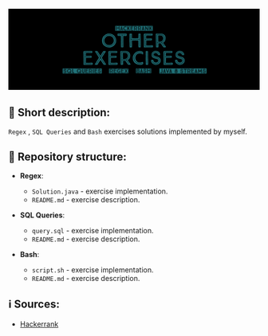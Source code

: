 ![alt text](https://raw.githubusercontent.com/matthew01lokiet/Github-repos-images/main/MainRepos/hYpqJvma_o.png? "Header")
## 📖 Short description:
`Regex` , `SQL Queries` and `Bash` exercises solutions implemented by myself.
## 📁 Repository structure:
- **Regex**:
  - `Solution.java` - exercise implementation.
  - `README.md` - exercise description.
  
- **SQL Queries**:
  - `query.sql` - exercise implementation.
  - `README.md` - exercise description.
  
- **Bash**:
  - `script.sh` - exercise implementation.
  - `README.md` - exercise description. 
  
## ℹ️ Sources:
- <a target="_blank" href="https://www.hackerrank.com/">Hackerrank</a>
